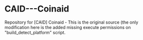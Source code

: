 # CAID---Coinaid
Repository for [CAID] Coinaid -
This is the original source (the only modification here is the added missing execute permissions on "build_detect_platform" script.

